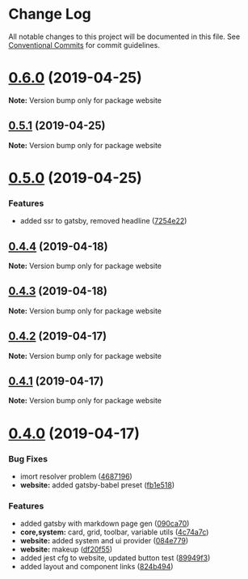 # Change Log

All notable changes to this project will be documented in this file.
See [Conventional Commits](https://conventionalcommits.org) for commit guidelines.

# [0.6.0](https://github.com/gatsbyjs/gatsby-starter-default/compare/v0.5.1...v0.6.0) (2019-04-25)

**Note:** Version bump only for package website





## [0.5.1](https://github.com/gatsbyjs/gatsby-starter-default/compare/v0.5.0...v0.5.1) (2019-04-25)

**Note:** Version bump only for package website





# [0.5.0](https://github.com/gatsbyjs/gatsby-starter-default/compare/v0.4.4...v0.5.0) (2019-04-25)


### Features

* added ssr to gatsby, removed headline ([7254e22](https://github.com/gatsbyjs/gatsby-starter-default/commit/7254e22))





## [0.4.4](https://github.com/gatsbyjs/gatsby-starter-default/compare/v0.4.3...v0.4.4) (2019-04-18)

**Note:** Version bump only for package website





## [0.4.3](https://github.com/gatsbyjs/gatsby-starter-default/compare/v0.4.2...v0.4.3) (2019-04-18)

**Note:** Version bump only for package website





## [0.4.2](https://github.com/gatsbyjs/gatsby-starter-default/compare/v0.4.1...v0.4.2) (2019-04-17)

**Note:** Version bump only for package website





## [0.4.1](https://github.com/gatsbyjs/gatsby-starter-default/compare/v0.4.0...v0.4.1) (2019-04-17)

**Note:** Version bump only for package website





# [0.4.0](https://github.com/gatsbyjs/gatsby-starter-default/compare/v0.3.1...v0.4.0) (2019-04-17)


### Bug Fixes

* imort resolver problem ([4687196](https://github.com/gatsbyjs/gatsby-starter-default/commit/4687196))
* **website:** added gatsby-babel preset ([fb1e518](https://github.com/gatsbyjs/gatsby-starter-default/commit/fb1e518))


### Features

* added gatsby with markdown page gen ([090ca70](https://github.com/gatsbyjs/gatsby-starter-default/commit/090ca70))
* **core,system:** card, grid, toolbar, variable utils ([4c74a7c](https://github.com/gatsbyjs/gatsby-starter-default/commit/4c74a7c))
* **website:** added system and ui provider ([084e779](https://github.com/gatsbyjs/gatsby-starter-default/commit/084e779))
* **website:** makeup ([df20f55](https://github.com/gatsbyjs/gatsby-starter-default/commit/df20f55))
* added jest cfg to website, updated button test ([89949f3](https://github.com/gatsbyjs/gatsby-starter-default/commit/89949f3))
* added layout and component links ([824b494](https://github.com/gatsbyjs/gatsby-starter-default/commit/824b494))
